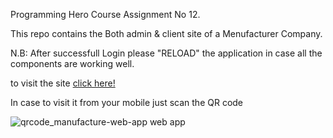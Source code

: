 Programming Hero Course Assignment No 12.

This repo contains the Both admin & client site of a Menufacturer Company.

N.B: After successfull Login please "RELOAD" the application in case all the components are working well.

to visit the site [click here!](https://manufacture-web-app.web.app/)

In case to visit it from your mobile just scan the QR code

![qrcode_manufacture-web-app web app](https://user-images.githubusercontent.com/73699852/202060506-3fc72fc8-7f2b-4ba8-887f-92ab3d8b3228.png)
